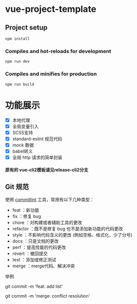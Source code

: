 # vue-project-template

## Project setup
```
npm install
```

### Compiles and hot-reloads for development
```
npm run dev
```

### Compiles and minifies for production
```
npm run build
```

# 功能展示
- [x] 本地代理
- [x] 全局变量引入
- [x] SCSS支持
- [x] standard-eslint 规范代码
- [x] mock 数据
- [x] babel转义
- [x] 全局 http 请求的简单封装

#### 原有的 vue-cli2模板请见release-cli2分支

## Git 规范

使用 [commitlint](https://github.com/conventional-changelog/commitlint) 工具，常用有以下几种类型：

- feat ：新功能
- fix ：修复 bug
- chore ：对构建或者辅助工具的更改
- refactor ：既不是修复 bug 也不是添加新功能的代码更改
- style ：不影响代码含义的更改 (例如空格、格式化、少了分号)
- docs ：只是文档的更改
- perf ：提高性能的代码更改
- revert ：撤回提交
- test ：添加或修正测试
- merge ：merge代码、解决冲突

举例

git commit -m 'feat: add list'

git commit -m 'merge: conflict resolution'
